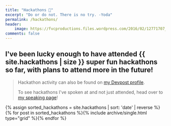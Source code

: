 ```yaml
---
title: "Hackathons 🔨️"
excerpt: "Do or do not. There is no try. -Yoda"
permalink: /hackathons/
header:
    image: https://fvcproductions.files.wordpress.com/2016/02/12771707_1076383859078958_1519560316826557331_o.jpg
comments: false
---
```


## I've been lucky enough to have attended {{ site.hackathons | size }} super fun hackathons so far, with plans to attend more in the future!

> Hackathon activity can also be found on [my Devpost profile](https://devpost.com/fvcproductions "Devpost").
>
> To see hackathons I've spoken at and not just attended, head over to [my speaking page](https://fvcproductions.com/services/speaking/ "Speaking")!

<div class="grid__wrapper">
{% assign sorted_hackathons = site.hackathons | sort: 'date' | reverse %}{% for post in sorted_hackathons %}{% include archive/single.html type="grid" %}{% endfor %}
</div>